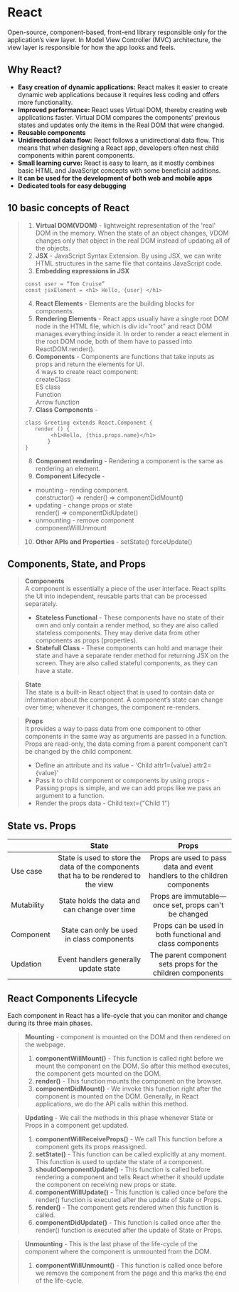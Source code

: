 # React 
Open-source, component-based, front-end library responsible only for the application’s view layer. In Model View Controller (MVC) architecture, the view layer is responsible for how the app looks and feels.

## Why React?
- **Easy creation of dynamic applications:** React makes it easier to create dynamic web applications because it requires less coding and offers more functionality.<br>
- **Improved performance:** React uses Virtual DOM, thereby creating web applications faster. Virtual DOM compares the components’ previous states and updates only the items in the Real DOM that were changed.<br>
- **Reusable components**
- **Unidirectional data flow:** React follows a unidirectional data flow. This means that when designing a React app, developers often nest child components within parent components.<br>
- **Small learning curve:** React is easy to learn, as it mostly combines basic HTML and JavaScript concepts with some beneficial additions.<br>
- **It can be used for the development of both web and mobile apps**
- **Dedicated tools for easy debugging**

## 10 basic concepts of React
> 1. **Virtual DOM(VDOM)** - lightweight representation of the 'real' DOM in the memory. When the state of an object changes, VDOM changes only that object in the real DOM instead of updating all of the objects.<br>
> 2. **JSX** - JavaScript Syntax Extension. By using JSX, we can write HTML structures in the same file that contains JavaScript code.<br>
> 3. **Embedding expressions in JSX**
> ```
> const user = “Tom Cruise”
> const jsxElement = <h1> Hello, {user} </h1>
> ```
> 4. **React Elements** - Elements are the building blocks for components.<br>
> 5. **Rendering Elements** - React apps usually have a single root DOM node in the HTML file, which is div id="root" and react DOM manages everything inside it. In order to render a react element in the root DOM node, both of them have to passed into ReactDOM.render().<br>
> 6.  **Components** - Components are functions that take inputs as props and return the elements for UI.\
4 ways to create react component:<br>
> createClass<br>
> ES class<br>
> Function<br>
> Arrow function
> 7. **Class Components** - 
>```
>class Greeting extends React.Component {
>    render () {
>         <h1>Hello, {this.props.name}</h1>
>        }
>}
>```
> 8. **Component rendering** - Rendering a component is the same as rendering an element.<br>
> 9. **Component Lifecycle** - 
> -  mounting - rending component.<br>
constructor() => render() => componentDidMount()
> -  updating - change props or state<br>
> render() => componentDidUpdate()
> -  unmounting - remove component<br> componentWillUnmount
>10. **Other APIs and Properties** - setState() forceUpdate()

## Components, State, and Props
> **Components**<br>
A component is essentially a piece of the user interface. React splits the UI into independent, reusable parts that can be processed separately.
> - **Stateless Functional** - These components have no state of their own and only contain a render method, so they are also called stateless components. They may derive data from other components as props (properties).
> - **Statefull Class** - These components can hold and manage their state and have a separate render method for returning JSX on the screen. They are also called stateful components, as they can have a state.

> **State** <br>
The state is a built-in React object that is used to contain data or information about the component. A component’s state can change over time; whenever it changes, the component re-renders.

> **Props**<br>
It provides a way to pass data from one component to other components in the same way as arguments are passed in a function. Props are read-only, the data coming from a parent component can't be changed by the child component. 
> - Define an attribute and its value - 'Child attr1={value} attr2={value}'
> - Pass it to child component or components by using props - Passing props is simple, and we can add props like we pass an argument to a function.
> - Render the props data - Child text={"Child 1"}

## State vs. Props

|             | State       | Props     |
| :---        |    :----:   |          :---: |
| Use case    | State is used to store the data of the components that ha to be rendered to the view | Props are used to pass data and event handlers to the children components  | Props are used to pass data and event handlers to the children components
| Mutability  | State holds the data and can change over time        | Props are immutable—once set, props can't be changed     |
| Component   | State can only be used in class components        | Props can be used in both functional and class components      |
| Updation    | Event handlers generally update state        | The parent component sets props for the children components      |

## React Components Lifecycle
Each component in React has a life-cycle that you can monitor and change during its three main phases.
>**Mounting** - component is mounted on the DOM and then rendered on the webpage.<br>
> 1. **componentWillMount()** - This function is called right before we mount the component on the DOM. So after this method executes, the component gets mounted on the DOM.
> 2. **render()** - This function mounts the component on the browser.
> 3. **componentDidMount()** - We invoke this function right after the component is mounted on the DOM. Generally, in React applications, we do the API calls within this method.

>**Updating** - We call the methods in this phase whenever State or Props in a component get updated. 
> 1. **componentWillReceiveProps()** - We call This function before a component gets its props reassigned. 
> 2. **setState()** - This function can be called explicitly at any moment. This function is used to update the state of a component.
> 3. **shouldComponentUpdate()** - This function is called before rendering a component and tells React whether it should update the component on receiving new props or state. 
> 4. **componentWillUpdate()** - This function is called once before the render() function is executed after the update of State or Props.
> 5. **render()** - The component gets rendered when this function is called.
> 6. **componentDidUpdate()** - This function is called once after the render() function is executed after the update of State or Props.

>**Unmounting** - This is the last phase of the life-cycle of the component where the component is unmounted from the DOM. 
> 1. **componentWillUnmount()** - This function is called once before we remove the component from the page and this marks the end of the life-cycle.
